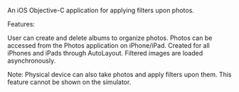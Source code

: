 An iOS Objective-C application for applying filters upon photos.

Features:

User can create and delete albums to organize photos.
Photos can be accessed from the Photos application on iPhone/iPad.
Created for all iPhones and iPads through AutoLayout.
Filtered images are loaded asynchronously.

Note: Physical device can also take photos and apply filters upon them. This feature cannot be shown on the simulator. 